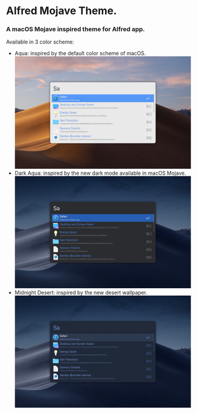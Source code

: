 Alfred Mojave Theme.
====================

### A macOS Mojave inspired theme for Alfred app.

Available in 3 color scheme:
* Aqua: inspired by the default color scheme of macOS.
![Alt text](https://raw.githubusercontent.com/GiancarloN/Alfred-Mojave-Theme/master/Preview/aqua.png)
* Dark Aqua: inspired by the new dark mode available in macOS Mojave.
![Alt text](https://raw.githubusercontent.com/GiancarloN/Alfred-Mojave-Theme/master/Preview/darkAqua.png)
* Midnight Desert: inspired by the new desert wallpaper.
![Alt text](https://raw.githubusercontent.com/GiancarloN/Alfred-Mojave-Theme/master/Preview/midnightDesert.png)
